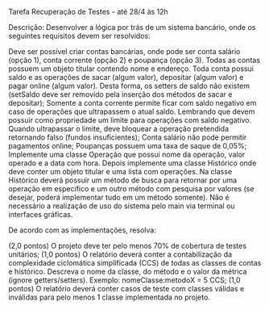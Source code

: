 Tarefa Recuperação de Testes - até 28/4 às 12h

Descrição:
Desenvolver a lógica por trás de um sistema bancário, onde os seguintes requisitos devem ser resolvidos:

Deve ser possível criar contas bancárias, onde pode ser conta salário (opção 1), conta corrente (opção 2) e poupança (opção 3). Todas as contas possuem um objeto titular contendo nome e endereço. Toda conta possui saldo e as operações de sacar (algum valor), depositar (algum valor) e pagar online (algum valor). Desta forma, os setters de saldo não existem (setSaldo deve ser removido pela inserção dos métodos de sacar e depositar);
Somente a conta corrente permite ficar com saldo negativo em caso de operações que ultrapassem o atual saldo. Lembrando que devem possuir como propriedade um limite para operações com saldo negativo. Quando ultrapassar o limite, deve bloquear a operação pretendida retornando falso (fundos insuficientes); 
Conta salário não pode permitir pagamentos online;
Poupanças possuem uma taxa de saque de 0,05%;
Implemente uma classe Operação que possui nome da operação, valor operado e a data com hora. Depois implemente uma classe Histórico onde deve conter um objeto titular e uma lista com operações. Na classe Histórico deverá possuir um método de busca para retornar por uma operação em específico e um outro método com pesquisa por valores (se desejar, poderá implementar tudo em um método somente).
Não é necessário a realização de uso do sistema pelo main via terminal ou interfaces gráficas.
 

De acordo com as implementações, resolva:

(2,0 pontos) O projeto deve ter pelo menos 70% de cobertura de testes unitários;
(1,0 pontos) O relatório deverá conter a contabilização da complexidade ciclomática simplificada (CCS) de todas as classes de contas e histórico. Descreva o nome da classe, do método e o valor da métrica (ignore getters/setters). Exemplo: nomeClasse:metodoX = 5 CCS;
(1,0 pontos) O relatório deverá conter casos de teste com classes válidas e inválidas para pelo menos 1 classe implementada no projeto.